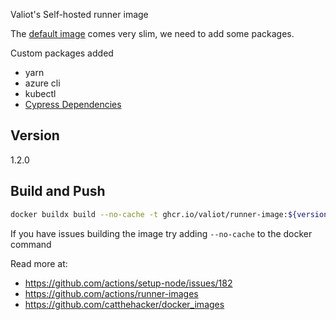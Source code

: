 Valiot's Self-hosted runner image

The [default image](https://github.com/actions/actions-runner-controller/blob/master/docs/about-arc.md#software-installed-in-the-runner-image) comes very slim, we need to add some packages.

Custom packages added
- yarn
- azure cli
- kubectl
- [Cypress Dependencies](https://docs.cypress.io/guides/continuous-integration/introduction#UbuntuDebian)

## Version
1.2.0

## Build and Push
```bash
docker buildx build --no-cache -t ghcr.io/valiot/runner-image:${version} -t ghcr.io/valiot/runner-image:latest . --platform=linux/amd64,linux/arm64 --push
```

If you have issues building the image try adding `--no-cache` to the docker command

Read more at:
- https://github.com/actions/setup-node/issues/182
- https://github.com/actions/runner-images
- https://github.com/catthehacker/docker_images
